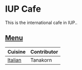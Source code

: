 # IUP Cafe

This is the international cafe in IUP..

## [Menu](menu.md)

| Cuisine                               | Contributor        |
|:--------------------------------------|--------------------|
|[Italian](menu.md#italian-food)                                       |    Tanakorn                |